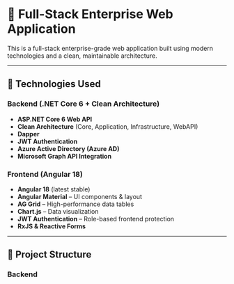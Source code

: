 # 🧩 Full-Stack Enterprise Web Application

This is a full-stack enterprise-grade web application built using modern technologies and a clean, maintainable architecture.

---

## 🔧 Technologies Used

### Backend (.NET Core 6 + Clean Architecture)
- **ASP.NET Core 6 Web API**
- **Clean Architecture** (Core, Application, Infrastructure, WebAPI)
- **Dapper**
- **JWT Authentication**
- **Azure Active Directory (Azure AD)**
- **Microsoft Graph API Integration**

### Frontend (Angular 18)
- **Angular 18** (latest stable)
- **Angular Material** – UI components & layout
- **AG Grid** – High-performance data tables
- **Chart.js** – Data visualization
- **JWT Authentication** – Role-based frontend protection
- **RxJS & Reactive Forms**

---

## 📁 Project Structure

### Backend
